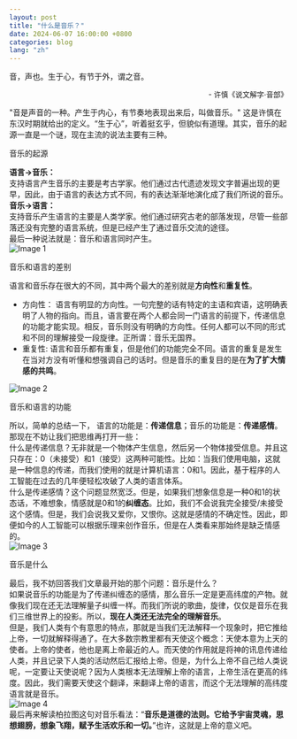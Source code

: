 ```yaml
---
layout: post
title: "什么是音乐？"
date: 2024-06-07 16:00:00 +0800
categories: blog
lang: "zh"
---
```


<div class="final-quote">
音，声也。生于心，有节于外，谓之音。
<br>
<p style="font-size:13px;" align="right">  - 许慎《说文解字·音部》 </p> 
</div>
"音是声音的一种。产生于内心，有节奏地表现出来后，叫做音乐。" 这是许慎在东汉时期就给出的定义。“生于心”，听着挺玄乎，但貌似有道理。其实，音乐的起源一直是一个谜，现在主流的说法主要有三种。

<div class="quote-box">
  <p>音乐的起源</p>
</div>
<b>语言→音乐：</b>
<br>支持语言产生音乐的主要是考古学家。他们通过古代遗迹发现文字普遍出现的更早，因此，由于语言的表达方式不同，有的表达渐渐地演化成了我们所说的音乐。
<br>
<b>音乐→语言：</b>
<br>支持音乐产生语言的主要是人类学家。他们通过研究古老的部落发现，尽管一些部落还没有完整的语言系统，但是已经产生了通过音乐交流的途径。
<br>
最后一种说法就是：音乐和语言同时产生。
<div class="image-container">
  <img src="{{ '/assets/blog_images/0607_01.JPG' | relative_url }}" alt="Image 1">
</div>

<div class="quote-box">
  <p>音乐和语言的差别</p>
</div>
语言和音乐存在很大的不同，其中两个最大的差别就是<b>方向性</b>和<b>重复性</b>。

- 方向性：
语言有明显的方向性。一句完整的话有特定的主语和宾语，这明确表明了人物的指向。而且，语言要在两个人都会同一门语言的前提下，传递信息的功能才能实现。相反，音乐则没有明确的方向性。任何人都可以不同的形式和不同的理解接受一段旋律。正所谓：音乐无国界。<br>
- 重复性:
语言和音乐都有重复，但是他们的功能完全不同。语言的重复是发生在当对方没有听懂和想强调自己的话时。但是音乐的重复目的是在<b>为了扩大情感的共鸣</b>。
<div class="image-container">
  <img src="{{ '/assets/blog_images/0607_02.JPG' | relative_url }}" alt="Image 2">
</div>

<div class="quote-box">
  <p>音乐和语言的功能</p>
</div>
所以，简单的总结一下， 语言的功能是：<b>传递信息</b>；音乐的功能是：<b>传递感情</b>。<br>
那现在不妨让我们把思维再打开一些：<br>
什么是传递信息？无非就是一个物体产生信息，然后另一个物体接受信息。并且这只存在：0（未接受）和1（接受）这两种可能性。比如：当我们使用电脑，这就是一种信息的传递，而我们使用的就是计算机语言：0和1。因此，基于程序的人工智能在过去的几年便轻松攻破了人类的语言体系。<br>
什么是传递感情？这个问题显然宽泛。但是，如果我们想象信息是一种0和1的状态话，不难想象，情感就是0和1的<b>纠缠态</b>。比如，我们不会说我完全接受/未接受这个感情。但是，我们会说我又爱你，又恨你。这就是感情的不确定性。因此，即便如今的人工智能可以根据乐理来创作音乐，但是在人类看来那始终是缺乏情感的。
<div class="image-container">
  <img src="{{ '/assets/blog_images/0607_03.JPG' | relative_url }}" alt="Image 3">
</div>

<div class="quote-box">
  <p>音乐是什么</p>
</div>
最后，我不妨回答我们文章最开始的那个问题：音乐是什么？<br>
如果说音乐的功能是为了传递纠缠态的感情，那么音乐一定是更高纬度的产物。就像我们现在还无法理解量子纠缠一样。而我们所说的歌曲，旋律，仅仅是音乐在我们三维世界上的投影。所以，<b>现在人类还无法完全的理解音乐</b>。<br>
但是，我们人类有个有意思的特点，那就是当我们无法解释一个现象时，把它推给上帝，一切就解释得通了。在大多数宗教里都有天使这个概念：天使本意为上天的使者。上帝的使者，他也是离上帝最近的人。而天使的作用就是将神的讯息传递给人类，并且记录下人类的活动然后汇报给上帝。但是，为什么上帝不自己给人类说呢，一定要让天使说呢？因为人类根本无法理解上帝的语言，上帝生活在更高的纬度。因此，我们需要天使这个翻译，来翻译上帝的语言，而这个无法理解的高纬度语言就是音乐。<br>
<div class="image-container">
  <img src="{{ '/assets/blog_images/0607_04.JPG' | relative_url }}" alt="Image 4">
</div>
最后再来解读柏拉图这句对音乐看法：“<b>音乐是道德的法则。它给予宇宙灵魂，思想翅膀，想象飞翔，赋予生活欢乐和一切。</b>”也许，这就是上帝的意义吧。
